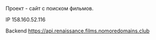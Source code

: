 Проект - сайт с поиском фильмов.


IP 158.160.52.116

Backend https://api.renaissance.films.nomoredomains.club